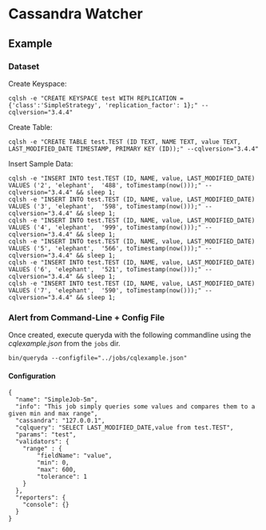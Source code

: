 # Cassandra Watcher

## Example

### Dataset
Create Keyspace:
```
cqlsh -e "CREATE KEYSPACE test WITH REPLICATION = {'class':'SimpleStrategy', 'replication_factor': 1};" --cqlversion="3.4.4"
```
Create Table:
```
cqlsh -e "CREATE TABLE test.TEST (ID TEXT, NAME TEXT, value TEXT, LAST_MODIFIED_DATE TIMESTAMP, PRIMARY KEY (ID));" --cqlversion="3.4.4"
```
Insert Sample Data:
```
cqlsh -e "INSERT INTO test.TEST (ID, NAME, value, LAST_MODIFIED_DATE) VALUES ('2', 'elephant',  '488', toTimestamp(now()));" --cqlversion="3.4.4" && sleep 1;
cqlsh -e "INSERT INTO test.TEST (ID, NAME, value, LAST_MODIFIED_DATE) VALUES ('3', 'elephant',  '598', toTimestamp(now()));" --cqlversion="3.4.4" && sleep 1;
cqlsh -e "INSERT INTO test.TEST (ID, NAME, value, LAST_MODIFIED_DATE) VALUES ('4', 'elephant',  '999', toTimestamp(now()));" --cqlversion="3.4.4" && sleep 1;
cqlsh -e "INSERT INTO test.TEST (ID, NAME, value, LAST_MODIFIED_DATE) VALUES ('5', 'elephant',  '566', toTimestamp(now()));" --cqlversion="3.4.4" && sleep 1;
cqlsh -e "INSERT INTO test.TEST (ID, NAME, value, LAST_MODIFIED_DATE) VALUES ('6', 'elephant',  '521', toTimestamp(now()));" --cqlversion="3.4.4" && sleep 1;
cqlsh -e "INSERT INTO test.TEST (ID, NAME, value, LAST_MODIFIED_DATE) VALUES ('7', 'elephant',  '590', toTimestamp(now()));" --cqlversion="3.4.4" && sleep 1;
```

### Alert from Command-Line + Config File
Once created, execute queryda with the following commandline using the *cqlexample.json* from the `jobs` dir. 
```
bin/queryda --configfile="../jobs/cqlexample.json"
```

#### Configuration
```
{
  "name": "SimpleJob-5m",
  "info": "This job simply queries some values and compares them to a given min and max range",
  "cassandra": "127.0.0.1",
  "cqlquery": "SELECT LAST_MODIFIED_DATE,value from test.TEST",
  "params": "test",
  "validators": {
    "range" : {
	    "fieldName": "value",
	    "min": 0,
	    "max": 600,
	    "tolerance": 1
    }
  },
  "reporters": {
    "console": {}
  }
}
```
